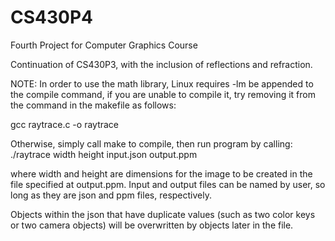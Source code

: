 # CS430P4
Fourth Project for Computer Graphics Course

Continuation of CS430P3, with the inclusion of reflections and refraction.

NOTE: In order to use the math library, Linux requires -lm be appended to the compile command, if you are unable to compile it, try removing it from the command in the makefile as follows: 

gcc raytrace.c -o raytrace

Otherwise, simply call make to compile, then run program by calling:
./raytrace width height input.json output.ppm

where width and height are dimensions for the image to be created in the file specified at output.ppm. 
Input and output files can be named by user, so long as they are json and ppm files, respectively.

Objects within the json that have duplicate values (such as two color keys or two camera objects) will be overwritten by
objects later in the file.
